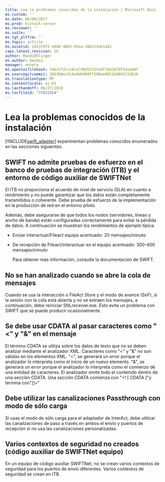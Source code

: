 ```yaml
---
title: Lea la problemas conocidos de la instalación | Microsoft Docs
ms.custom: ''
ms.date: 06/08/2017
ms.prod: biztalk-server
ms.reviewer: ''
ms.suite: ''
ms.tgt_pltfrm: ''
ms.topic: article
ms.assetid: 245379f2-4048-4803-83ea-38dc23eb1a81
caps.latest.revision: 16
author: MandiOhlinger
ms.author: mandia
manager: anneta
ms.openlocfilehash: f4bc572cc18ca7d9d5515fe9f189287df5d1440f
ms.sourcegitcommit: 266308ec5c6a9d8d80ff298ee6051b4843c5d626
ms.translationtype: MT
ms.contentlocale: es-ES
ms.lasthandoff: 06/27/2018
ms.locfileid: "37022954"
---
```

# <a name="read-the-installation-known-issues"></a>Lea la problemas conocidos de la instalación
[!INCLUDE[swift_adapter](../../includes/swift-adapter-md.md)] experimentan problemas conocidos enumerados en las secciones siguientes.  
  
## <a name="swift-does-not-support-stress-testing-on-integration-test-bed-itb-and-swiftnet-stub-environment"></a>SWIFT no admite pruebas de esfuerzo en el banco de pruebas de integración (ITB) y el entorno de código auxiliar de SWIFTNet  
 El ITB no proporciona el acuerdo de nivel de servicio (SLA) en cuanto a rendimiento y no puede garantizar que los datos están completamente transmitidos o coherente. Debe prueba de esfuerzo de la implementación en la producción de red en el entorno piloto.  
  
 Además, debe asegurarse de que todos los nodos (servidores, líneas y ancho de banda) están configuradas correctamente para evitar la pérdida de datos. A continuación se muestran los rendimientos de ejemplo típica:  
  
- Enviar interactuar/Fileact equipo acentuado: 20 mensajes/minuto  
  
- De recepción de Fileact/interactuar en el equipo acentuado: 300-400 mensajes/minuto  
  
  Para obtener más información, consulte la documentación de SWIFT.  
  
## <a name="messages-not-pushed-when-queue-is-open"></a>No se han analizado cuando se abre la cola de mensajes  
 Cuando se usa la interacción o FileAct Store y el modo de avance (SnF), si la sesión con la cola está abierta y no se extraen los mensajes, a continuación, debe reiniciar SNLreceiver.exe. Esto evita un problema con SWIFT que se puede producir ocasionalmente.  
  
## <a name="you-must-use-cdata-when-passing-characters-like--and--in-message"></a>Se debe usar CDATA al pasar caracteres como "<" y "&" en el mensaje  
 El término CDATA se utiliza sobre los datos de texto que no se deben analizar mediante el analizador XML.  Caracteres como "<" y "&" no son válidas en los elementos XML. "<", se generará un error porque el analizador lo interpreta como el inicio de un nuevo elemento. "&", se generará un error porque el analizador lo interpreta como el comienzo de una entidad de caracteres. El analizador omite todo el contenido dentro de una sección CDATA. Una sección CDATA comienza con "\<! [ CDATA ["y termina con"]]\>"  
  
## <a name="you-must-use-passthrough-pipelines-with-payload-only-mode"></a>Debe utilizar las canalizaciones Passthrough con modo de sólo carga  
 Si usas el modo de sólo carga para el adaptador de InterAct, debe utilizar las canalizaciones de paso a través en ambos el envío y puertos de recepción si no usa las canalizaciones personalizadas.  
  
## <a name="multiple-security-contexts-not-created-swiftnet-stub-computer"></a>Varios contextos de seguridad no creados (código auxiliar de SWIFTNet equipo)  
 En un equipo de código auxiliar SWIFTNet, no se crean varios contextos de seguridad para los puertos de envío diferentes. Varios contextos de seguridad se crean en ITB.
